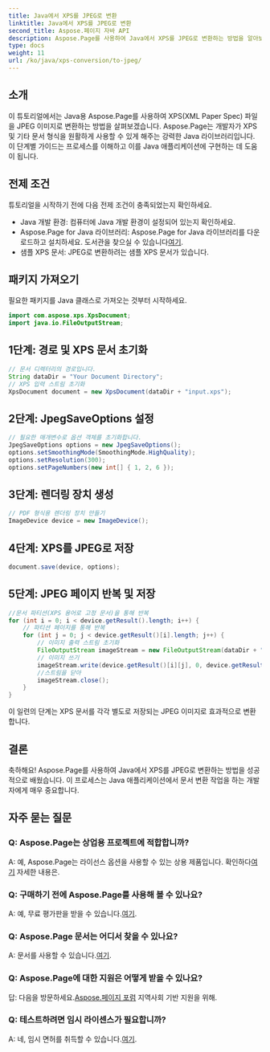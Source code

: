 ```yaml
---
title: Java에서 XPS를 JPEG로 변환
linktitle: Java에서 XPS를 JPEG로 변환
second_title: Aspose.페이지 자바 API
description: Aspose.Page를 사용하여 Java에서 XPS를 JPEG로 변환하는 방법을 알아보세요. 원활한 통합을 위한 단계별 지침이 포함된 종합 가이드입니다.
type: docs
weight: 11
url: /ko/java/xps-conversion/to-jpeg/
---
```

## 소개
이 튜토리얼에서는 Java용 Aspose.Page를 사용하여 XPS(XML Paper Spec) 파일을 JPEG 이미지로 변환하는 방법을 살펴보겠습니다. Aspose.Page는 개발자가 XPS 및 기타 문서 형식을 원활하게 사용할 수 있게 해주는 강력한 Java 라이브러리입니다. 이 단계별 가이드는 프로세스를 이해하고 이를 Java 애플리케이션에 구현하는 데 도움이 됩니다.
## 전제 조건
튜토리얼을 시작하기 전에 다음 전제 조건이 충족되었는지 확인하세요.
- Java 개발 환경: 컴퓨터에 Java 개발 환경이 설정되어 있는지 확인하세요.
-  Aspose.Page for Java 라이브러리: Aspose.Page for Java 라이브러리를 다운로드하고 설치하세요. 도서관을 찾으실 수 있습니다[여기](https://releases.aspose.com/page/java/).
- 샘플 XPS 문서: JPEG로 변환하려는 샘플 XPS 문서가 있습니다.
## 패키지 가져오기
필요한 패키지를 Java 클래스로 가져오는 것부터 시작하세요.
```java
import com.aspose.xps.XpsDocument;
import java.io.FileOutputStream;
```
## 1단계: 경로 및 XPS 문서 초기화
```java
// 문서 디렉터리의 경로입니다.
String dataDir = "Your Document Directory";
// XPS 입력 스트림 초기화
XpsDocument document = new XpsDocument(dataDir + "input.xps");
```
## 2단계: JpegSaveOptions 설정
```java
// 필요한 매개변수로 옵션 객체를 초기화합니다.
JpegSaveOptions options = new JpegSaveOptions();
options.setSmoothingMode(SmoothingMode.HighQuality);
options.setResolution(300);
options.setPageNumbers(new int[] { 1, 2, 6 });
```
## 3단계: 렌더링 장치 생성
```java
// PDF 형식용 렌더링 장치 만들기
ImageDevice device = new ImageDevice();
```
## 4단계: XPS를 JPEG로 저장
```java
document.save(device, options);
```
## 5단계: JPEG 페이지 반복 및 저장
```java
//문서 파티션(XPS 용어로 고정 문서)을 통해 반복
for (int i = 0; i < device.getResult().length; i++) {
    // 파티션 페이지를 통해 반복
    for (int j = 0; j < device.getResult()[i].length; j++) {
        // 이미지 출력 스트림 초기화
        FileOutputStream imageStream = new FileOutputStream(dataDir + "XPStoJPEG" + "_" + (i + 1) + "_" + (j + 1) + ".jpeg");
        // 이미지 쓰기
        imageStream.write(device.getResult()[i][j], 0, device.getResult()[i][j].length);
        //스트림을 닫아
        imageStream.close();
    }
}
```
이 일련의 단계는 XPS 문서를 각각 별도로 저장되는 JPEG 이미지로 효과적으로 변환합니다.
## 결론
축하해요! Aspose.Page를 사용하여 Java에서 XPS를 JPEG로 변환하는 방법을 성공적으로 배웠습니다. 이 프로세스는 Java 애플리케이션에서 문서 변환 작업을 하는 개발자에게 매우 중요합니다.
## 자주 묻는 질문

### Q: Aspose.Page는 상업용 프로젝트에 적합합니까?
 A: 예, Aspose.Page는 라이선스 옵션을 사용할 수 있는 상용 제품입니다. 확인하다[여기](https://purchase.aspose.com/buy) 자세한 내용은.
### Q: 구매하기 전에 Aspose.Page를 사용해 볼 수 있나요?
 A: 예, 무료 평가판을 받을 수 있습니다.[여기](https://releases.aspose.com/).
### Q: Aspose.Page 문서는 어디서 찾을 수 있나요?
 A: 문서를 사용할 수 있습니다.[여기](https://reference.aspose.com/page/java/).
### Q: Aspose.Page에 대한 지원은 어떻게 받을 수 있나요?
 답: 다음을 방문하세요.[Aspose.페이지 포럼](https://forum.aspose.com/c/page/39) 지역사회 기반 지원을 위해.
### Q: 테스트하려면 임시 라이센스가 필요합니까?
 A: 네, 임시 면허를 취득할 수 있습니다.[여기](https://purchase.aspose.com/temporary-license/).